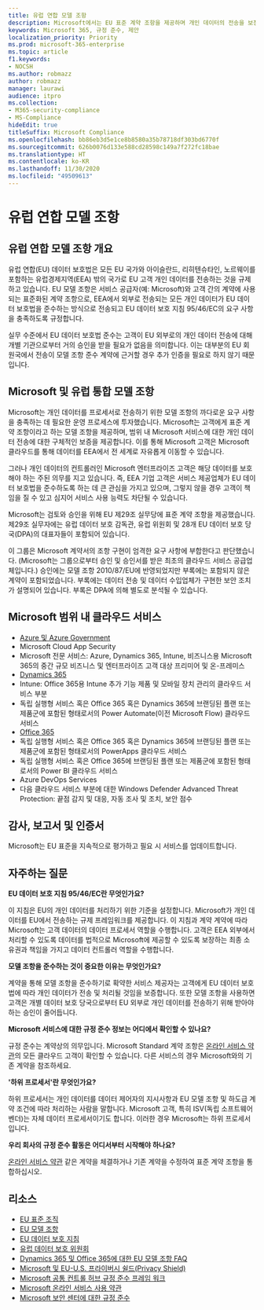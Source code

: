 ```yaml
---
title: 유럽 연합 모델 조항
description: Microsoft에서는 EU 표준 계약 조항을 제공하며 개인 데이터의 전송을 보장합니다.
keywords: Microsoft 365, 규정 준수, 제안
localization_priority: Priority
ms.prod: microsoft-365-enterprise
ms.topic: article
f1.keywords:
- NOCSH
ms.author: robmazz
author: robmazz
manager: laurawi
audience: itpro
ms.collection:
- M365-security-compliance
- MS-Compliance
hideEdit: true
titleSuffix: Microsoft Compliance
ms.openlocfilehash: bb86eb3d5e1ce8b8580a35b78718df303bd6770f
ms.sourcegitcommit: 626b0076d133e588cd28598c149a7f272fc18bae
ms.translationtype: HT
ms.contentlocale: ko-KR
ms.lasthandoff: 11/30/2020
ms.locfileid: "49509613"
---
```

# <a name="european-union-model-clauses"></a>유럽 연합 모델 조항

## <a name="european-union-model-clauses-overview"></a>유럽 연합 모델 조항 개요

유럽 연합(EU) 데이터 보호법은 모든 EU 국가와 아이슬란드, 리히텐슈타인, 노르웨이를 포함하는 유럽경제지역(EEA) 밖의 국가로 EU 고객 개인 데이터를 전송하는 것을 규제하고 있습니다. EU 모델 조항은 서비스 공급자(예: Microsoft)와 고객 간의 계약에 사용되는 표준화된 계약 조항으로, EEA에서 외부로 전송되는 모든 개인 데이터가 EU 데이터 보호법을 준수하는 방식으로 전송되고 EU 데이터 보호 지침 95/46/EC의 요구 사항을 충족하도록 규정합니다.

실무 수준에서 EU 데이터 보호법 준수는 고객이 EU 외부로의 개인 데이터 전송에 대해 개별 기관으로부터 거의 승인을 받을 필요가 없음을 의미합니다. 이는 대부분의 EU 회원국에서 전송이 모델 조항 준수 계약에 근거할 경우 추가 인증을 필요로 하지 않기 때문입니다.

## <a name="microsoft-and-european-union-model-clauses"></a>Microsoft 및 유럽 통합 모델 조항

Microsoft는 개인 데이터를 프로세서로 전송하기 위한 모델 조항의 까다로운 요구 사항을 충족하는 데 필요한 운영 프로세스에 투자했습니다. Microsoft는 고객에게 표준 계약 조항이라고 하는 모델 조항을 제공하며, 범위 내 Microsoft 서비스에 대한 개인 데이터 전송에 대한 구체적인 보증을 제공합니다. 이를 통해 Microsoft 고객은 Microsoft 클라우드를 통해 데이터를 EEA에서 전 세계로 자유롭게 이동할 수 있습니다.

그러나 개인 데이터의 컨트롤러인 Microsoft 엔터프라이즈 고객은 해당 데이터를 보호해야 하는 주된 의무를 지고 있습니다. 즉, EEA 기업 고객은 서비스 제공업체가 EU 데이터 보호법을 준수하도록 하는 데 큰 관심을 가지고 있으며, 그렇지 않을 경우 고객이 책임을 질 수 있고 심지어 서비스 사용 능력도 차단될 수 있습니다.

Microsoft는 검토와 승인을 위해 EU 제29조 실무당에 표준 계약 조항을 제공했습니다. 제29조 실무자에는 유럽 데이터 보호 감독관, 유럽 위원회 및 28개 EU 데이터 보호 당국(DPA)의 대표자들이 포함되어 있습니다.

이 그룹은 Microsoft 계약서의 조항 구현이 엄격한 요구 사항에 부합한다고 판단했습니다. (Microsoft는 그룹으로부터 승인 및 승인서를 받은 최초의 클라우드 서비스 공급업체입니다.) 승인에는 모델 조항 2010/87/EU에 반영되었지만 부록에는 포함되지 않은 계약이 포함되었습니다. 부록에는 데이터 전송 및 데이터 수입업체가 구현한 보안 조치가 설명되어 있습니다. 부록은 DPA에 의해 별도로 분석될 수 있습니다.

## <a name="microsoft-in-scope-cloud-services"></a>Microsoft 범위 내 클라우드 서비스

- [Azure 및 Azure Government](https://aka.ms/AzureCompliance)
- Microsoft Cloud App Security
- Microsoft 전문 서비스: Azure, Dynamics 365, Intune, 비즈니스용 Microsoft 365의 중간 규모 비즈니스 및 엔터프라이즈 고객 대상 프리미어 및 온-프레미스
- [Dynamics 365](https://aka.ms/d365-compliance-list)
- Intune: Office 365용 Intune 추가 기능 제품 및 모바일 장치 관리의 클라우드 서비스 부분
- 독립 실행형 서비스 혹은 Office 365 혹은 Dynamics 365에 브랜딩된 플랜 또는 제품군에 포함된 형태로서의 Power Automate(이전 Microsoft Flow) 클라우드 서비스
- [Office 365](https://go.microsoft.com/fwlink/p/?LinkID=2077751)
- 독립 실행형 서비스 혹은 Office 365 혹은 Dynamics 365에 브랜딩된 플랜 또는 제품군에 포함된 형태로서의 PowerApps 클라우드 서비스
- 독립 실행형 서비스 혹은 Office 365에 브랜딩된 플랜 또는 제품군에 포함된 형태로서의 Power BI 클라우드 서비스
- Azure DevOps Services
- 다음 클라우드 서비스 부분에 대한 Windows Defender Advanced Threat Protection: 끝점 감지 및 대응, 자동 조사 및 조치, 보안 점수

## <a name="audits-reports-and-certificates"></a>감사, 보고서 및 인증서

Microsoft는 EU 표준을 지속적으로 평가하고 필요 시 서비스를 업데이트합니다.

## <a name="frequently-asked-questions"></a>자주하는 질문

**EU 데이터 보호 지침 95/46/EC란 무엇인가요?**

이 지침은 EU의 개인 데이터를 처리하기 위한 기준을 설정합니다. Microsoft가 개인 데이터를 EU에서 전송하는 규제 프레임워크를 제공합니다. 이 지침과 계약 계약에 따라 Microsoft는 고객 데이터의 데이터 프로세서 역할을 수행합니다. 고객은 EEA 외부에서 처리할 수 있도록 데이터를 법적으로 Microsoft에 제공할 수 있도록 보장하는 최종 소유권과 책임을 가지고 데이터 컨트롤러 역할을 수행합니다.

**모델 조항을 준수하는 것이 중요한 이유는 무엇인가요?**

계약을 통해 모델 조항을 준수하기로 확약한 서비스 제공자는 고객에게 EU 데이터 보호법에 따라 개인 데이터가 전송 및 처리될 것임을 보증합니다. 또한 모델 조항을 사용하면 고객은 개별 데이터 보호 당국으로부터 EU 외부로 개인 데이터를 전송하기 위해 받아야 하는 승인이 줄어듭니다.

**Microsoft 서비스에 대한 규정 준수 정보는 어디에서 확인할 수 있나요?**

규정 준수는 계약상의 의무입니다. Microsoft Standard 계약 조항은 [온라인 서비스 약관](https://aka.ms/Online-Services-Terms)의 모든 클라우드 고객이 확인할 수 있습니다. 다른 서비스의 경우 Microsoft와의 기존 계약을 참조하세요.

**'하위 프로세서'란 무엇인가요?**

하위 프로세서는 개인 데이터를 데이터 제어자의 지시사항과 EU 모델 조항 및 하도급 계약 조건에 따라 처리하는 사람을 말합니다. Microsoft 고객, 특히 ISV(독립 소프트웨어 벤더)는 자체 데이터 프로세서이기도 합니다. 이러한 경우 Microsoft는 하위 프로세서입니다.

**우리 회사의 규정 준수 활동은 어디서부터 시작해야 하나요?**

[온라인 서비스 약관](https://aka.ms/Online-Services-Terms) 같은 계약을 체결하거나 기존 계약을 수정하여 표준 계약 조항을 통합하십시오.

## <a name="resources"></a>리소스

- [EU 표준 조직](https://eur-lex.europa.eu/)
- [EU 모델 조항](https://aka.ms/EU-model_clauses)
- [EU 데이터 보호 지침](https://aka.ms/EU-DPD)
- [유럽 데이터 보호 위원회](https://edpb.europa.eu/)
- [Dynamics 365 및 Office 365에 대한 EU 모델 조항 FAQ](https://products.office.com/business/office-365-trust-center-eu-model-clauses-faq)
- [Microsoft 및 EU-U.S. 프라이버시 쉴드(Privacy Shield)](offering-eu-us-privacy-shield.md)
- [Microsoft 공통 컨트롤 허브 규정 준수 프레임 워크](https://www.microsoft.com/trustcenter/common-controls-hub)
- [Microsoft 온라인 서비스 사용 약관](https://aka.ms/Online-Services-Terms)
- [Microsoft 보안 센터에 대한 규정 준수](https://www.microsoft.com/trust-center/compliance/compliance-overview)
